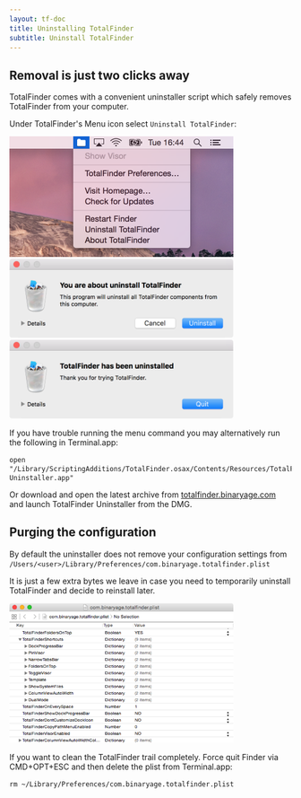 ```yaml
---
layout: tf-doc
title: Uninstalling TotalFinder
subtitle: Uninstall TotalFinder
---
```


## Removal is just two clicks away

TotalFinder comes with a convenient uninstaller script which safely removes TotalFinder from your computer.

Under TotalFinder's Menu icon select `Uninstall TotalFinder`:

<img src="/images/uninstall-menu.png" class="doc-image add-shadow" style="width:400px">

<img src="/images/really-uninstall.png" class="doc-image add-shadow" style="width:400px">

<img src="/images/uninstaller.png" class="doc-image add-shadow" style="width:400px">

If you have trouble running the menu command you may alternatively run the following in Terminal.app: 

```terminal
open "/Library/ScriptingAdditions/TotalFinder.osax/Contents/Resources/TotalFinder.bundle/Contents/Resources/TotalFinder Uninstaller.app"
```

Or download and open the latest archive from [totalfinder.binaryage.com](https://totalfinder.binaryage.com) and launch TotalFinder Uninstaller from the DMG.

## Purging the configuration

By default the uninstaller does not remove your configuration settings from `/Users/<user>/Library/Preferences/com.binaryage.totalfinder.plist`

It is just a few extra bytes we leave in case you need to temporarily uninstall TotalFinder and decide to reinstall later. 

<img src="/images/property-list-editor.png" class="doc-image add-shadow" style="width:400px;">

If you want to clean the TotalFinder trail completely. Force quit Finder via CMD+OPT+ESC and then delete the plist from Terminal.app:

    rm ~/Library/Preferences/com.binaryage.totalfinder.plist

